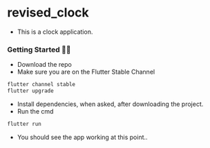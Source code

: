 # revised_clock
- This is a clock application.

### Getting Started 🎯🎯

- Download the repo
- Make sure you are on the Flutter Stable Channel 

```dart
flutter channel stable
flutter upgrade

```

- Install dependencies, when asked, after downloading the project.
- Run the cmd 

```dart
flutter run

```

- You should see the app working at this point..

